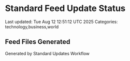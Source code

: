 # Standard Feed Update Status
Last updated: Tue Aug 12 12:51:12 UTC 2025
Categories: technology,business,world

## Feed Files Generated

Generated by Standard Updates Workflow
